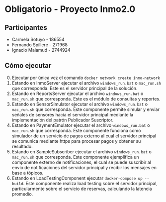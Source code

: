# Obligatorio - Proyecto Inmo2.0

## Participantes
* Carmela Sotuyo - 186554
* Fernando Spillere - 271968
* Ignacio Malamud - 2744924

## Cómo ejecutar
0. Ejecutar por única vez el comando `docker network create inmo-network`
1. Estando en InmoServer ejecutar el archivo `windows_run.bat` o `mac_run.sh` que corresponda. Este es el servidor principal de la solución.
2. Estando en ReportsServer ejecutar el archivo `windows_run.bat` o `mac_run.sh` que corresponda. Este es el módulo de consultas y reportes.
3. Estando en SensorSimulator ejecutar el archivo `windows_run.bat` o `mac_run.sh` que corresponda. Este componente permite simular y enviar señales de sensores hacia el servidor principal mediante la implementación del patrón Publicador Suscriptor.
4. Estando en PaymentEmulator ejecutar el archivo `windows_run.bat` o `mac_run.sh` que corresponda. Este componente funciona como simulador de un servicio de pagos externo al cual el servidor principal se comunica mediante https para procesar pagos y obtener su resultado.
5. Estando en SampleSubscriber ejecutar el archivo `windows_run.bat` o `mac_run.sh` que corresponda. Este componente ejemplifica un componente externo de notificaciones, el cual se puede suscribir al envío de notificaciones del servidor principal y recibir los mensajes en base a tópicos.
6. Estando en LoadTestingComponent ejecutar `docker-compose up --build`. Este componente realiza load testing sobre el servidor principal, particularmente sobre el servicio de reservas, calculando la latencia promedio.
